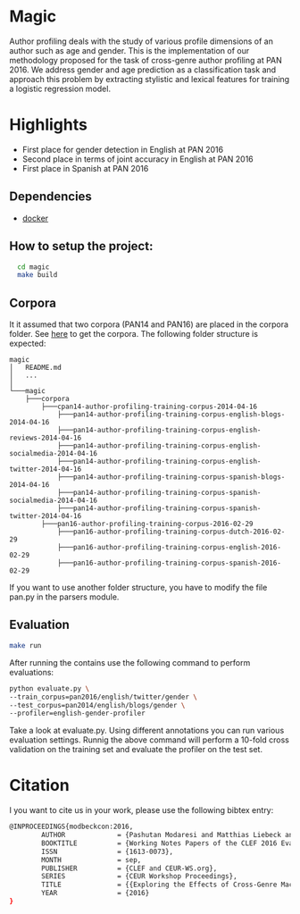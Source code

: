 # Magic

Author profiling deals with the study of various profile dimensions of an author such as age and gender. This is the implementation of our methodology proposed for the task of cross-genre author profiling at PAN 2016. We address gender and age prediction as a classification task and approach this problem by extracting stylistic and lexical features for training a logistic regression model.

# Highlights
*  First place for gender detection in English at PAN 2016
*  Second place in terms of joint accuracy in English at PAN 2016
*  First place in Spanish at PAN 2016

## Dependencies
* [docker](https://www.docker.com/)
## How to setup the project:
``` bash
  cd magic
  make build
```
## Corpora
It it assumed that two corpora (PAN14 and PAN16) are placed in the corpora folder. See [here](http://pan.webis.de/) to get the corpora. The following folder structure is expected:
```
magic
│   README.md
│   ...   
│
└───magic
    ├───corpora
        ├───cpan14-author-profiling-training-corpus-2014-04-16
            ├───pan14-author-profiling-training-corpus-english-blogs-2014-04-16
            ├───pan14-author-profiling-training-corpus-english-reviews-2014-04-16
            ├───pan14-author-profiling-training-corpus-english-socialmedia-2014-04-16
            ├───pan14-author-profiling-training-corpus-english-twitter-2014-04-16
            ├───pan14-author-profiling-training-corpus-spanish-blogs-2014-04-16
            ├───pan14-author-profiling-training-corpus-spanish-socialmedia-2014-04-16
            ├───pan14-author-profiling-training-corpus-spanish-twitter-2014-04-16
        ├───pan16-author-profiling-training-corpus-2016-02-29
            ├───pan16-author-profiling-training-corpus-dutch-2016-02-29
            ├───pan16-author-profiling-training-corpus-english-2016-02-29
            ├───pan16-author-profiling-training-corpus-spanish-2016-02-29
```
If you want to use another folder structure, you have to modify the file pan.py in the parsers module.
## Evaluation
``` bash
make run
```
After running the contains use the following command to perform evaluations:
``` bash
python evaluate.py \
--train_corpus=pan2016/english/twitter/gender \
--test_corpus=pan2014/english/blogs/gender \
--profiler=english-gender-profiler
```
Take a look at evaluate.py. Using different annotations you can run various evaluation settings.
Runnig the above command will perform a 10-fold cross validation on the training set and evaluate the profiler on the test set.

# Citation
I you want to cite us in your work, please use the following bibtex entry:
``` bash
@INPROCEEDINGS{modbeckcon:2016,
        AUTHOR             = {Pashutan Modaresi and Matthias Liebeck and Stefan Conrad},
        BOOKTITLE          = {Working Notes Papers of the CLEF 2016 Evaluation Labs},
        ISSN               = {1613-0073},
        MONTH              = sep,
        PUBLISHER          = {CLEF and CEUR-WS.org},
        SERIES             = {CEUR Workshop Proceedings},
        TITLE              = {{Exploring the Effects of Cross-Genre Machine Learning for Author Profiling in PAN 2016}},
        YEAR               = {2016}
}
```
